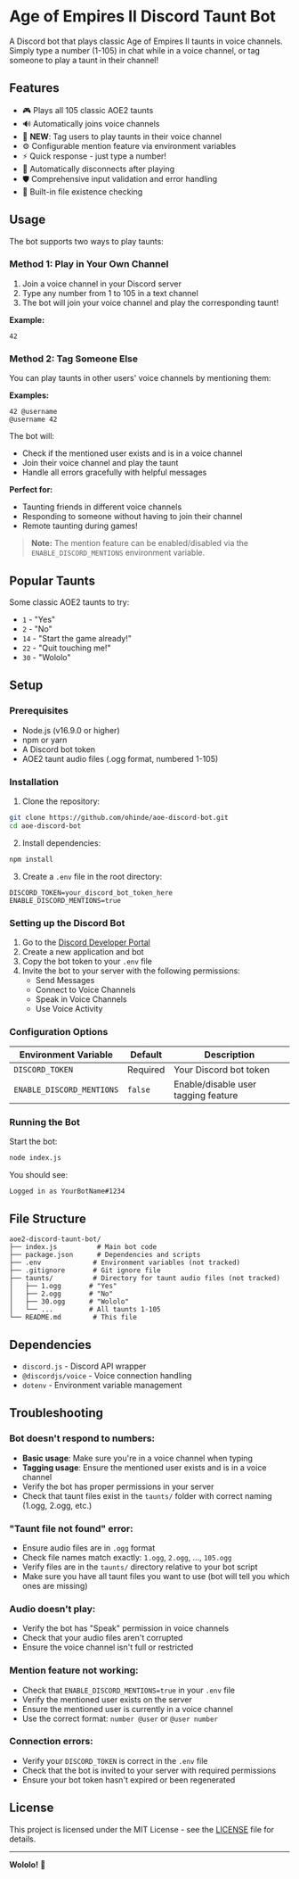 # Age of Empires II Discord Taunt Bot

A Discord bot that plays classic Age of Empires II taunts in voice channels. Simply type a number (1-105) in chat while in a voice channel, or tag someone to play a taunt in their channel!

## Features

- 🎮 Plays all 105 classic AOE2 taunts
- 🔊 Automatically joins voice channels
- 👥 **NEW**: Tag users to play taunts in their voice channel
- ⚙️ Configurable mention feature via environment variables
- ⚡ Quick response - just type a number!
- 🤖 Automatically disconnects after playing
- 🛡️ Comprehensive input validation and error handling
- 📁 Built-in file existence checking

## Usage

The bot supports two ways to play taunts:

### Method 1: Play in Your Own Channel
1. Join a voice channel in your Discord server
2. Type any number from 1 to 105 in a text channel
3. The bot will join your voice channel and play the corresponding taunt!

**Example:**
```
42
```

### Method 2: Tag Someone Else
You can play taunts in other users' voice channels by mentioning them:

**Examples:**
```
42 @username
@username 42
```

The bot will:
- Check if the mentioned user exists and is in a voice channel
- Join their voice channel and play the taunt
- Handle all errors gracefully with helpful messages

**Perfect for:**
- Taunting friends in different voice channels
- Responding to someone without having to join their channel
- Remote taunting during games!

> **Note:** The mention feature can be enabled/disabled via the `ENABLE_DISCORD_MENTIONS` environment variable.

## Popular Taunts

Some classic AOE2 taunts to try:
- `1` - "Yes"
- `2` - "No" 
- `14` - "Start the game already!"
- `22` - "Quit touching me!"
- `30` - "Wololo"

## Setup

### Prerequisites
- Node.js (v16.9.0 or higher)
- npm or yarn
- A Discord bot token
- AOE2 taunt audio files (.ogg format, numbered 1-105)

### Installation

1. Clone the repository:
```bash
git clone https://github.com/ohinde/aoe-discord-bot.git
cd aoe-discord-bot
```

2. Install dependencies:
```bash
npm install
```

3. Create a `.env` file in the root directory:
```env
DISCORD_TOKEN=your_discord_bot_token_here
ENABLE_DISCORD_MENTIONS=true
```

### Setting up the Discord Bot

1. Go to the [Discord Developer Portal](https://discord.com/developers/applications)
2. Create a new application and bot
3. Copy the bot token to your `.env` file
4. Invite the bot to your server with the following permissions:
   - Send Messages
   - Connect to Voice Channels
   - Speak in Voice Channels
   - Use Voice Activity

### Configuration Options

| Environment Variable | Default | Description |
|---------------------|---------|-------------|
| `DISCORD_TOKEN` | Required | Your Discord bot token |
| `ENABLE_DISCORD_MENTIONS` | `false` | Enable/disable user tagging feature |

### Running the Bot

Start the bot:
```bash
node index.js
```

You should see:
```
Logged in as YourBotName#1234
```

## File Structure

```
aoe2-discord-taunt-bot/
├── index.js          # Main bot code
├── package.json      # Dependencies and scripts
├── .env             # Environment variables (not tracked)
├── .gitignore       # Git ignore file
├── taunts/          # Directory for taunt audio files (not tracked)
│   ├── 1.ogg       # "Yes"
│   ├── 2.ogg       # "No"
│   ├── 30.ogg      # "Wololo"
│   └── ...         # All taunts 1-105
└── README.md        # This file
```

## Dependencies

- `discord.js` - Discord API wrapper
- `@discordjs/voice` - Voice connection handling  
- `dotenv` - Environment variable management

## Troubleshooting

### Bot doesn't respond to numbers:
- **Basic usage**: Make sure you're in a voice channel when typing
- **Tagging usage**: Ensure the mentioned user exists and is in a voice channel
- Verify the bot has proper permissions in your server
- Check that taunt files exist in the `taunts/` folder with correct naming (1.ogg, 2.ogg, etc.)

### "Taunt file not found" error:
- Ensure audio files are in `.ogg` format
- Check file names match exactly: `1.ogg`, `2.ogg`, ..., `105.ogg`
- Verify files are in the `taunts/` directory relative to your bot script
- Make sure you have all taunt files you want to use (bot will tell you which ones are missing)

### Audio doesn't play:
- Verify the bot has "Speak" permission in voice channels
- Check that your audio files aren't corrupted
- Ensure the voice channel isn't full or restricted

### Mention feature not working:
- Check that `ENABLE_DISCORD_MENTIONS=true` in your `.env` file
- Verify the mentioned user exists on the server
- Ensure the mentioned user is currently in a voice channel
- Use the correct format: `number @user` or `@user number`

### Connection errors:
- Verify your `DISCORD_TOKEN` is correct in the `.env` file
- Check that the bot is invited to your server with required permissions
- Ensure your bot token hasn't expired or been regenerated

## License

This project is licensed under the MIT License - see the [LICENSE](LICENSE) file for details.

---

**Wololo!** 🏰